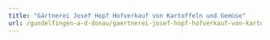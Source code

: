 ```yaml
---
title: "Gärtnerei Josef Hopf Hofverkauf von Kartoffeln und Gemüse"
url: /gundelfingen-a-d-donau/gaertnerei-josef-hopf-hofverkauf-von-kartoffeln-und-gemuese/
---
```

